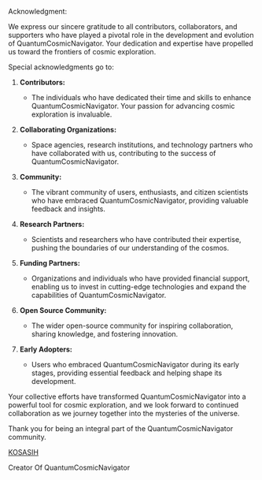 Acknowledgment:

We express our sincere gratitude to all contributors, collaborators, and supporters who have played a pivotal role in the development and evolution of QuantumCosmicNavigator. Your dedication and expertise have propelled us toward the frontiers of cosmic exploration.

Special acknowledgments go to:

1. **Contributors:**
   - The individuals who have dedicated their time and skills to enhance QuantumCosmicNavigator. Your passion for advancing cosmic exploration is invaluable.

2. **Collaborating Organizations:**
   - Space agencies, research institutions, and technology partners who have collaborated with us, contributing to the success of QuantumCosmicNavigator.

3. **Community:**
   - The vibrant community of users, enthusiasts, and citizen scientists who have embraced QuantumCosmicNavigator, providing valuable feedback and insights.

4. **Research Partners:**
   - Scientists and researchers who have contributed their expertise, pushing the boundaries of our understanding of the cosmos.

5. **Funding Partners:**
   - Organizations and individuals who have provided financial support, enabling us to invest in cutting-edge technologies and expand the capabilities of QuantumCosmicNavigator.

6. **Open Source Community:**
   - The wider open-source community for inspiring collaboration, sharing knowledge, and fostering innovation.

7. **Early Adopters:**
   - Users who embraced QuantumCosmicNavigator during its early stages, providing essential feedback and helping shape its development.

Your collective efforts have transformed QuantumCosmicNavigator into a powerful tool for cosmic exploration, and we look forward to continued collaboration as we journey together into the mysteries of the universe.

Thank you for being an integral part of the QuantumCosmicNavigator community.

[KOSASIH](https://www.linkedin.com/in/kosasih-81b46b5a) 

Creator Of QuantumCosmicNavigator
